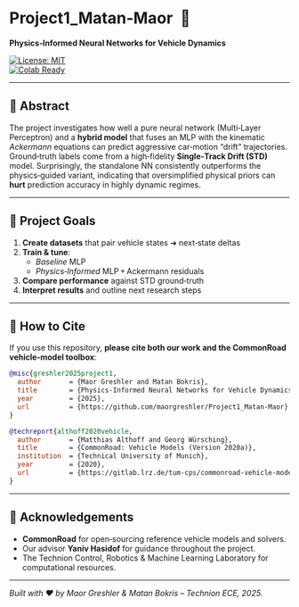 # Project1_Matan‑Maor &nbsp;🚗  
**Physics‑Informed Neural Networks for Vehicle Dynamics**

[![License: MIT](https://img.shields.io/badge/License-MIT-yellow.svg)](#license)  
[![Colab Ready](https://colab.research.google.com/assets/colab-badge.svg)](https://colab.research.google.com/)

---

## 📜 Abstract
The project investigates how well a pure neural network (Multi‑Layer Perceptron) and a **hybrid model** that fuses an MLP with the kinematic *Ackermann* equations can predict aggressive car‑motion “drift” trajectories.  
Ground‑truth labels come from a high‑fidelity **Single‑Track Drift (STD)** model. Surprisingly, the standalone NN consistently outperforms the physics‑guided variant, indicating that oversimplified physical priors can **hurt** prediction accuracy in highly dynamic regimes.

---

## 🎯 Project Goals
1. **Create datasets** that pair vehicle states ➜ next‑state deltas  
2. **Train & tune**:  
   - *Baseline* MLP  
   - *Physics‑Informed* MLP + Ackermann residuals  
3. **Compare performance** against STD ground‑truth  
4. **Interpret results** and outline next research steps

---

## 📑 How to Cite
If you use this repository, **please cite both our work and the CommonRoad vehicle‑model toolbox**:

```bibtex
@misc{greshler2025project1,
  author       = {Maor Greshler and Matan Bokris},
  title        = {Physics-Informed Neural Networks for Vehicle Dynamics},
  year         = {2025},
  url          = {https://github.com/maorgreshler/Project1_Matan-Maor}
}

@techreport{althoff2020vehicle,
  author       = {Matthias Althoff and Georg Würsching},
  title        = {CommonRoad: Vehicle Models (Version 2020a)},
  institution  = {Technical University of Munich},
  year         = {2020},
  url          = {https://gitlab.lrz.de/tum-cps/commonroad-vehicle-models/-/blob/master/vehicleModels_commonRoad.pdf}
}
```
---

## 🙏 Acknowledgements

- **CommonRoad** for open‑sourcing reference vehicle models and solvers.  
- Our advisor **Yaniv Hasidof** for guidance throughout the project.  
- The Technion Control, Robotics & Machine Learning Laboratory for computational resources.

---

*Built with ❤️ by Maor Greshler & Matan Bokris – Technion ECE, 2025.*
